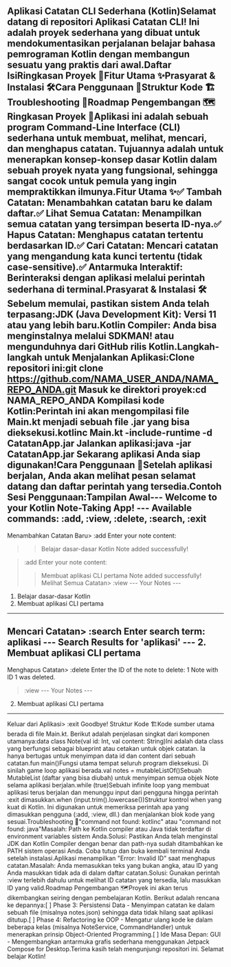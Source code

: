 Aplikasi Catatan CLI Sederhana (Kotlin)Selamat datang di repositori Aplikasi Catatan CLI! Ini adalah proyek sederhana yang dibuat untuk mendokumentasikan perjalanan belajar bahasa pemrograman Kotlin dengan membangun sesuatu yang praktis dari awal.Daftar IsiRingkasan Proyek 📝Fitur Utama ✨Prasyarat & Instalasi 🛠️Cara Penggunaan 🚀Struktur Kode 🏗️Troubleshooting 🧐Roadmap Pengembangan 🗺️Ringkasan Proyek 📝Aplikasi ini adalah sebuah program Command-Line Interface (CLI) sederhana untuk membuat, melihat, mencari, dan menghapus catatan. Tujuannya adalah untuk menerapkan konsep-konsep dasar Kotlin dalam sebuah proyek nyata yang fungsional, sehingga sangat cocok untuk pemula yang ingin mempraktikkan ilmunya.Fitur Utama ✨✅ Tambah Catatan: Menambahkan catatan baru ke dalam daftar.✅ Lihat Semua Catatan: Menampilkan semua catatan yang tersimpan beserta ID-nya.✅ Hapus Catatan: Menghapus catatan tertentu berdasarkan ID.✅ Cari Catatan: Mencari catatan yang mengandung kata kunci tertentu (tidak case-sensitive).✅ Antarmuka Interaktif: Berinteraksi dengan aplikasi melalui perintah sederhana di terminal.Prasyarat & Instalasi 🛠️Sebelum memulai, pastikan sistem Anda telah terpasang:JDK (Java Development Kit): Versi 11 atau yang lebih baru.Kotlin Compiler: Anda bisa menginstalnya melalui SDKMAN! atau mengunduhnya dari GitHub rilis Kotlin.Langkah-langkah untuk Menjalankan Aplikasi:Clone repositori ini:git clone https://github.com/NAMA_USER_ANDA/NAMA_REPO_ANDA.git
Masuk ke direktori proyek:cd NAMA_REPO_ANDA
Kompilasi kode Kotlin:Perintah ini akan mengompilasi file Main.kt menjadi sebuah file .jar yang bisa dieksekusi.kotlinc Main.kt -include-runtime -d CatatanApp.jar
Jalankan aplikasi:java -jar CatatanApp.jar
Sekarang aplikasi Anda siap digunakan!Cara Penggunaan 🚀Setelah aplikasi berjalan, Anda akan melihat pesan selamat datang dan daftar perintah yang tersedia.Contoh Sesi Penggunaan:Tampilan Awal--- Welcome to your Kotlin Note-Taking App! ---
Available commands: :add, :view, :delete, :search, :exit
----------------------------------------------
> 
Menambahkan Catatan Baru> :add
Enter your note content:
>> Belajar dasar-dasar Kotlin
Note added successfully!

> :add
Enter your note content:
>> Membuat aplikasi CLI pertama
Note added successfully!
Melihat Semua Catatan> :view
--- Your Notes ---
1. Belajar dasar-dasar Kotlin
2. Membuat aplikasi CLI pertama
------------------
Mencari Catatan> :search
Enter search term: aplikasi
--- Search Results for 'aplikasi' ---
2. Membuat aplikasi CLI pertama
------------------------------------
Menghapus Catatan> :delete
Enter the ID of the note to delete: 1
Note with ID 1 was deleted.

> :view
--- Your Notes ---
2. Membuat aplikasi CLI pertama
------------------
Keluar dari Aplikasi> :exit
Goodbye!
Struktur Kode 🏗️Kode sumber utama berada di file Main.kt. Berikut adalah penjelasan singkat dari komponen utamanya:data class Note(val id: Int, val content: String)Ini adalah data class yang berfungsi sebagai blueprint atau cetakan untuk objek catatan. Ia hanya bertugas untuk menyimpan data id dan content dari sebuah catatan.fun main()Fungsi utama tempat seluruh program dieksekusi. Di sinilah game loop aplikasi berada.val notes = mutableListOf<Note>()Sebuah MutableList (daftar yang bisa diubah) untuk menyimpan semua objek Note selama aplikasi berjalan.while (true)Sebuah infinite loop yang membuat aplikasi terus berjalan dan menunggu input dari pengguna hingga perintah :exit dimasukkan.when (input.trim().lowercase())Struktur kontrol when yang kuat di Kotlin. Ini digunakan untuk memeriksa perintah apa yang dimasukkan pengguna (:add, :view, dll.) dan menjalankan blok kode yang sesuai.Troubleshooting 🧐"command not found: kotlinc" atau "command not found: java"Masalah: Path ke Kotlin compiler atau Java tidak terdaftar di environment variables sistem Anda.Solusi: Pastikan Anda telah menginstal JDK dan Kotlin Compiler dengan benar dan path-nya sudah ditambahkan ke PATH sistem operasi Anda. Coba tutup dan buka kembali terminal Anda setelah instalasi.Aplikasi menampilkan "Error: Invalid ID" saat menghapus catatan.Masalah: Anda memasukkan teks yang bukan angka, atau ID yang Anda masukkan tidak ada di dalam daftar catatan.Solusi: Gunakan perintah :view terlebih dahulu untuk melihat ID catatan yang tersedia, lalu masukkan ID yang valid.Roadmap Pengembangan 🗺️Proyek ini akan terus dikembangkan seiring dengan pembelajaran Kotlin. Berikut adalah rencana ke depannya:[ ] Phase 3: Persistensi Data - Menyimpan catatan ke dalam sebuah file (misalnya notes.json) sehingga data tidak hilang saat aplikasi ditutup.[ ] Phase 4: Refactoring ke OOP - Mengatur ulang kode ke dalam beberapa kelas (misalnya NoteService, CommandHandler) untuk menerapkan prinsip Object-Oriented Programming.[ ] Ide Masa Depan: GUI - Mengembangkan antarmuka grafis sederhana menggunakan Jetpack Compose for Desktop.Terima kasih telah mengunjungi repositori ini. Selamat belajar Kotlin!
